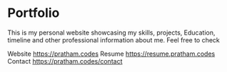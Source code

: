 # Portfolio

This is my personal website showcasing my skills, projects, Education, timeline and other professional information about me.
Feel free to check 

Website https://pratham.codes
Resume https://resume.pratham.codes
Contact https://pratham.codes/contact

